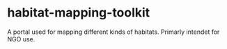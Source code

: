 # habitat-mapping-toolkit
A portal used for mapping different kinds of habitats. Primarly intendet for NGO use.
